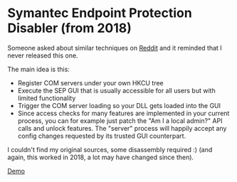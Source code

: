 Symantec Endpoint Protection Disabler (from 2018)
=================================================

Someone asked about similar techniques on [Reddit](https://www.reddit.com/r/redteamsec/comments/18p044i/any_tricks_for_disabling_sep_cybereason/) and it reminded that I never released this one.

The main idea is this:

* Register COM servers under your own HKCU tree
* Execute the SEP GUI that is usually accessible for all users but with limited functionality
* Trigger the COM server loading so your DLL gets loaded into the GUI
* Since access checks for many features are implemented in your current process, you can for example just patch the "Am I a local admin?" API calls and unlock features. The "server" process will happily accept any config changes requested by its trusted GUI counterpart. 

I couldn't find my original sources, some disassembly required :) (and again, this worked in 2018, a lot may have changed since then).

[Demo](https://youtu.be/sQ49cNMz3HU)
